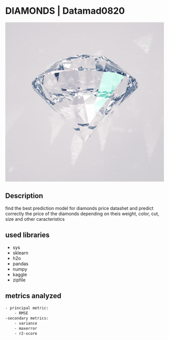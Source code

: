 # DIAMONDS | Datamad0820

![diamond](./images/diamond1.gif)


## Description
find the best prediction model for diamonds price datashet and predict correctly the price of the diamonds depending on theis weight, color, cut, size and other caracteristics

## used libraries
* sys
* sklearn
* h2o
* pandas
* numpy
* kaggle
* zipfile

## metrics analyzed
	- principal metric:
		- RMSE
	-secondary metrics:
		- variance 
 		- maxerror 
 		- r2-score 
	


